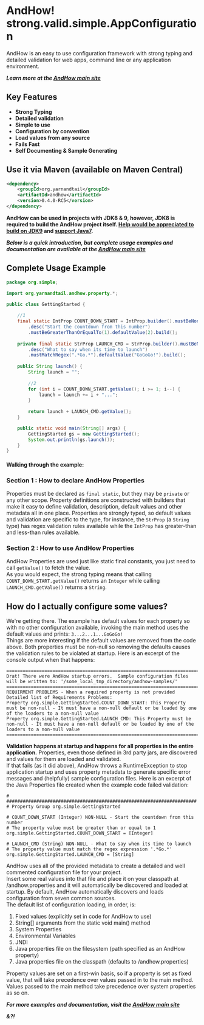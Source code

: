 AndHow!  strong.valid.simple.AppConfiguration
======
AndHow is an easy to use configuration framework with strong typing and detailed 
validation for web apps, command line or any application environment.

_**Learn more at the [AndHow main site](https://sites.google.com/view/andhow)**_

Key Features
--------------
* **Strong Typing**
* **Detailed validation**
* **Simple to use**
* **Configuration by convention**
* **Load values from any source**
* **Fails Fast**
* **Self Documenting & Sample Generating**

Use it via Maven (available on Maven Central)
--------------
```xml
<dependency>
    <groupId>org.yarnandtail</groupId>
    <artifactId>andhow</artifactId>
    <version>0.4.0-RC5</version>
</dependency>
```

**AndHow can be used in projects with JDK8 & 9, however, JDK8 is required to
build the AndHow project itself.
[Help would be appreciated to build on JDK9](https://github.com/eeverman/andhow/issues/259)
and [support Java7](https://github.com/eeverman/andhow/issues/299).**

_**Below is a quick introduction, but complete usage examples and documentation
are available at the [AndHow main site](https://sites.google.com/view/andhow)**_

Complete Usage Example
--------------
```java
package org.simple;

import org.yarnandtail.andhow.property.*;

public class GettingStarted {
  
	//1
	final static IntProp COUNT_DOWN_START = IntProp.builder().mustBeNonNull()
		.desc("Start the countdown from this number")
		.mustBeGreaterThanOrEqualTo(1).defaultValue(2).build();
 
	private final static StrProp LAUNCH_CMD = StrProp.builder().mustBeNonNull()
		.desc("What to say when its time to launch")
		.mustMatchRegex(".*Go.*").defaultValue("GoGoGo!").build();
 
	public String launch() {
		String launch = "";
  
		//2
		for (int i = COUNT_DOWN_START.getValue(); i >= 1; i--) {
			launch = launch += i + "...";
		}
  
		return launch + LAUNCH_CMD.getValue();
	}

	public static void main(String[] args) {
		GettingStarted gs = new GettingStarted();
		System.out.println(gs.launch());
	}
}
```
#### Walking through the example:
### Section 1 : How to declare AndHow Properties
Properties must be declared as `final static`, but they may be `private` or any other scope.
Property definitions are constructed with builders that make it easy to define validation,
description, default values and other metadata all in one place.
Properties are strongly typed, so default values and validation are specific to the type,
for instance, the `StrProp` (a `String` type) has regex validation rules available while the
`IntProp` has greater-than and less-than rules available.

### Section 2 : How to use AndHow Properties
AndHow Properties are used just like static final constants, 
you just need to call `getValue()` to fetch the value.  
As you would expect, the strong typing means that calling `COUNT_DOWN_START.getValue()`
returns an `Integer` while calling `LAUNCH_CMD.getValue()` returns a `String`.

## How do I actually configure some values?
We're getting there.
The example has default values for each property so with no other configuration available, 
invoking the main method uses the default values and prints:  `3...2...1...GoGoGo!`    
Things are more interesting if the default values are removed from the code above.
Both properties must be non-null so removing the defaults causes the validation 
rules to be violated at startup.  Here is an excerpt of the console output when that happens:
```
========================================================================
Drat! There were AndHow startup errors.  Sample configuration files will be written to: '/some_local_tmp_directory/andhow-samples/'
========================================================================
REQUIRMENT PROBLEMS - When a required property is not provided
Detailed list of Requirements Problems:
Property org.simple.GettingStarted.COUNT_DOWN_START: This Property must be non-null - It must have a non-null default or be loaded by one of the loaders to a non-null value
Property org.simple.GettingStarted.LAUNCH_CMD: This Property must be non-null - It must have a non-null default or be loaded by one of the loaders to a non-null value
========================================================================
```

**Validation happens at startup and happens for all properties in the entire application.**
Properties, even those defined in 3rd party jars, are discovered and values for 
them are loaded and validated.  
If that fails (as it did above), AndHow throws a RuntimeException to stop 
application startup and uses property metadata to generate specific error 
messages and (helpfully) sample configuration files. 
Here is an excerpt of the Java Properties file created when the example code failed validation:
```
# ######################################################################
# Property Group org.simple.GettingStarted

# COUNT_DOWN_START (Integer) NON-NULL - Start the countdown from this number
# The property value must be greater than or equal to 1
org.simple.GettingStarted.COUNT_DOWN_START = [Integer]

# LAUNCH_CMD (String) NON-NULL - What to say when its time to launch
# The property value must match the regex expression '.*Go.*'
org.simple.GettingStarted.LAUNCH_CMD = [String]
```
AndHow uses all of the provided metadata to create a detailed and well commented 
configuration file for your project.  
Insert some real values into that file and place it on your classpath at 
/andhow.properties and it will automatically be discovered and loaded at startup.
By default, AndHow automatically discovers and loads configuration from seven common sources.  
The default list of configuration loading, in order, is:
1. Fixed values (explicitly set in code for AndHow to use)
2. String[] arguments from the static void main() method
3. System Properties
4. Environmental Variables
5. JNDI
6. Java properties file on the filesystem (path specified as an AndHow property)
7. Java properties file on the classpath (defaults to /andhow.properties)

Property values are set on a first-win basis, so if a property is set as fixed value,
that will take precedence over values passed in to the main method.  
Values passed to the main method take precedence over system properties as so on.

_**For more examples and documentation, visit the [AndHow main site](https://sites.google.com/view/andhow)**_

_**&?!**_